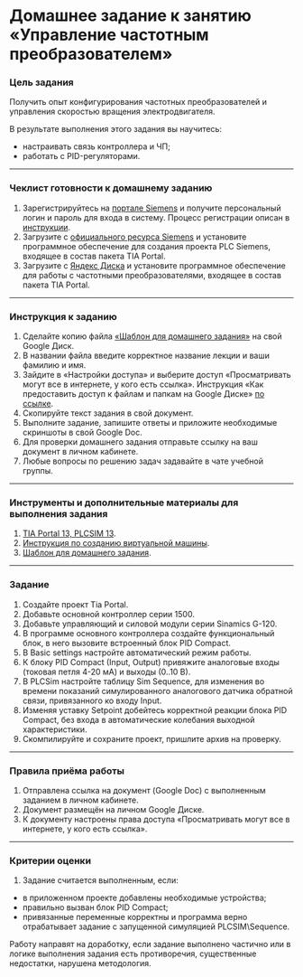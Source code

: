 # Домашнее задание к занятию «Управление частотным преобразователем»

### Цель задания

Получить опыт конфигурирования частотных преобразователей и управления скоростью вращения электродвигателя.

В результате выполнения этого задания вы научитесь:

- настраивать связь контроллера и ЧП;
- работать с PID-регуляторами.

------

### Чеклист готовности к домашнему заданию

1. Зарегистрируйтесь на [портале Siemens](https://mall.industry.siemens.com/goos/WelcomePage.aspx?regionUrl=/ru&language=ru) и получите персональный логин и пароль для входа в систему. Процесс регистрации описан в [инструкции](https://docs.google.com/presentation/d/1RPHvCE2OxBbHRMWSAV2E-HxscZvR2nRIZVHCy8hvjJE/edit?usp=sharing).
2. Загрузите с [официального ресурса Siemens](https://support.industry.siemens.com/cs/document/78793685/simatic-step-7-(tia-portal)-v13-trial-download?dti=0&lc=en-DE) и установите программное обеспечение для создания проекта PLC Siemens, входящее в состав пакета TIA Portal. 
3. Загрузите с [Яндекс Диска](https://disk.yandex.ru/d/iUWWqc0MkFm9GA) и установите программное обеспечение для работы с частотными преобразователями, входящее в состав пакета TIA Portal. 



  

------

### Инструкция к заданию

1. Сделайте копию файла [«Шаблон для домашнего задания»](https://u.netology.ru/backend/uploads/lms/content_assets/file/9967/%D0%A8%D0%B0%D0%B1%D0%BB%D0%BE%D0%BD_%D0%B4%D0%BB%D1%8F_%D0%B4%D0%BE%D0%BC%D0%B0%D1%88%D0%BD%D0%B5%D0%B3%D0%BE_%D0%B7%D0%B0%D0%B4%D0%B0%D0%BD%D0%B8%D1%8F__%D0%A3%D0%BF%D1%80%D0%B0%D0%B2%D0%BB%D0%B5%D0%BD%D0%B8%D0%B5_%D1%87%D0%B0%D1%81%D1%82%D0%BE%D1%82%D0%BD%D1%8B%D0%BC_%D0%BF%D1%80%D0%B5%D0%BE%D0%B1%D1%80%D0%B0%D0%B7%D0%BE%D0%B2%D0%B0%D1%82%D0%B5%D0%BB%D0%B5%D0%BC_-_%D0%A4%D0%B0%D0%BC%D0%B8%D0%BB%D0%B8%D1%8F_%D0%98%D0%BC%D1%8F__%D0%A1%D0%94%D0%95%D0%9B%D0%90%D0%99%D0%A2%D0%95_%D0%9A%D0%9E%D0%9F%D0%98%D0%AE_.docx) на свой Google Диск.
2. В названии файла введите корректное название лекции и ваши фамилию и имя.
3. Зайдите в «Настройки доступа» и выберите доступ «Просматривать могут все в интернете, у кого есть ссылка». Инструкция «Как предоставить доступ к файлам и папкам на Google Диске» [по ссылке](https://support.google.com/docs/answer/2494822?hl=ru&co=GENIE.Platform%3DDesktop).
4. Скопируйте текст задания в свой документ.
5. Выполните задание, запишите ответы и приложите необходимые скриншоты в свой Google Doc.
6. Для проверки домашнего задания отправьте ссылку на ваш документ в личном кабинете.
7. Любые вопросы по решению задач задавайте в чате учебной группы.

------

### Инструменты и дополнительные материалы для выполнения задания

1. [TIA Portal 13, PLCSIM 13](https://support.industry.siemens.com/cs/document/109745155/simatic-step-7-including-plcsim-v13-sp2-trial-download?dti=0&lc=en-WW).
2. [Инструкция по созданию виртуальной машины](https://docs.google.com/presentation/d/1psnSlotXT7cr8ECnaZaTCDLnIyYOGUzCArLeydeRztY/edit?usp=sharing).
3. [Шаблон для домашнего задания](https://u.netology.ru/backend/uploads/lms/content_assets/file/9967/%D0%A8%D0%B0%D0%B1%D0%BB%D0%BE%D0%BD_%D0%B4%D0%BB%D1%8F_%D0%B4%D0%BE%D0%BC%D0%B0%D1%88%D0%BD%D0%B5%D0%B3%D0%BE_%D0%B7%D0%B0%D0%B4%D0%B0%D0%BD%D0%B8%D1%8F__%D0%A3%D0%BF%D1%80%D0%B0%D0%B2%D0%BB%D0%B5%D0%BD%D0%B8%D0%B5_%D1%87%D0%B0%D1%81%D1%82%D0%BE%D1%82%D0%BD%D1%8B%D0%BC_%D0%BF%D1%80%D0%B5%D0%BE%D0%B1%D1%80%D0%B0%D0%B7%D0%BE%D0%B2%D0%B0%D1%82%D0%B5%D0%BB%D0%B5%D0%BC_-_%D0%A4%D0%B0%D0%BC%D0%B8%D0%BB%D0%B8%D1%8F_%D0%98%D0%BC%D1%8F__%D0%A1%D0%94%D0%95%D0%9B%D0%90%D0%99%D0%A2%D0%95_%D0%9A%D0%9E%D0%9F%D0%98%D0%AE_.docx).

------

### Задание


1. Создайте проект Tia Portal.
2. Добавьте основной контроллер серии 1500.
3. Добавьте управляющий и силовой модули серии Sinamics G-120.
4. В программе основного контроллера создайте функциональный блок, в него вызовите встроенный блок PID Compact.
5. В Basic settings настройте автоматический режим работы.
6. К блоку PID Compact (Input, Output) привяжите аналоговые входы (токовая петля 4-20 мА) и выходы (0..10 В).
7. В PLCSim настройте таблицу Sim Sequence, для изменения во времени показаний симулированного аналогового датчика обратной связи, привязанного ко входу Input.
8. Изменяя уставку Setpoint добейтесь корректной реакции блока PID Compact, без входа в автоматические колебания выходной характеристики.
9. Скомпилируйте и сохраните проект, пришлите архив на проверку.

------


### Правила приёма работы

1. Отправлена ссылка на документ (Google Doc) с выполненным заданием в личном кабинете.
2. Документ размещён на личном Google Диске.
3. К документу настроены права доступа «Просматривать могут все в интернете, у кого есть ссылка».

------

### Критерии оценки

1. Задание считается выполненным, если:
- в приложенном проекте добавлены необходимые устройства;
- правильно вызван блок PID Compact;
- привязанные переменные корректны и программа верно отрабатывает задание с запущенной симуляцией PLCSIM\Sequence.

Работу направят на доработку, если задание выполнено частично или в логике выполнения задания есть противоречия, существенные недостатки, нарушена методология.
